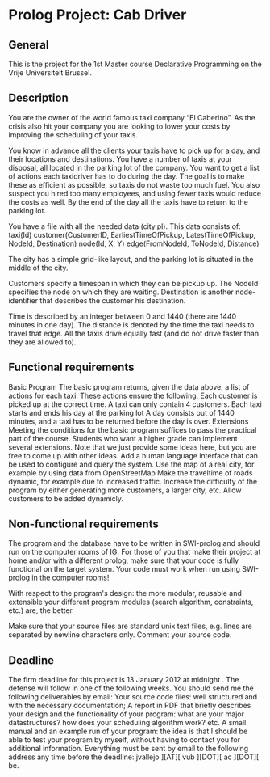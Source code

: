 Prolog Project: Cab Driver
==========================

General
-------
This is the project for the 1st Master course Declarative Programming on the Vrije Universiteit Brussel.

Description
-----------
You are the owner of the world famous taxi company “El Caberino”. As the crisis also hit your company you are looking to lower your costs by improving the scheduling of your taxis. 

You know in advance all the clients your taxis have to pick up for a day, and their locations and destinations. You have a number of taxis at your disposal, all located in the parking lot of the company. You want to get a list of actions each taxidriver has to do during the day. The goal is to make these as efficient as possible, so taxis do not waste too much fuel. You also suspect you hired too many employees, and using fewer taxis would reduce the costs as well. By the end of the day all the taxis have to return to the parking lot. 

You have a file with all the needed data (city.pl). This data consists of: 
 taxi(Id)
 customer(CustomerID, EarliestTimeOfPickup, LatestTimeOfPickup, NodeId, Destination)
 node(Id, X, Y)
 edge(FromNodeId, ToNodeId, Distance)

The city has a simple grid-like layout, and the parking lot is situated in the middle of the city. 

Customers specify a timespan in which they can be pickup up. The NodeId specifies the node on which they are waiting. Destination is another node-identifier that describes the customer his destination. 

Time is described by an integer between 0 and 1440 (there are 1440 minutes in one day). The distance is denoted by the time the taxi needs to travel that edge. All the taxis drive equally fast (and do not drive faster than they are allowed to).

Functional requirements
-----------------------
Basic Program
 The basic program returns, given the data above, a list of actions for each taxi. These actions ensure the following: 
 Each customer is picked up at the correct time.
 A taxi can only contain 4 customers.
 Each taxi starts and ends his day at the parking lot
 A day consists out of 1440 minutes, and a taxi has to be returned before the day is over.
Extensions
 Meeting the conditions for the basic program suffices to pass the practical part of the course. Students who want a higher grade can implement several extensions. Note that we just provide some ideas here, but you are free to come up with other ideas. 
 Add a human language interface that can be used to configure and query the system.
 Use the map of a real city, for example by using data from OpenStreetMap
 Make the traveltime of roads dynamic, for example due to increased traffic.
 Increase the difficulty of the program by either generating more customers, a larger city, etc.
 Allow customers to be added dynamicly.
 
Non-functional requirements
---------------------------
The program and the database have to be written in SWI-prolog and should run on the computer rooms of IG. For those of you that make their project at home and/or with a different prolog, make sure that your code is fully functional on the target system. Your code must work when run using SWI-prolog in the computer rooms! 

With respect to the program's design: the more modular, reusable and extensible your different program modules (search algorithm, constraints, etc.) are, the better. 

Make sure that your source files are standard unix text files, e.g. lines are separated by newline characters only. Comment your source code.

Deadline
--------
The firm deadline for this project is 13 January 2012 at midnight . The defense will follow in one of the following weeks. You should send me the following deliverables by email: 
 Your source code files: well structured and with the necessary documentation;
 A report in PDF that briefly describes your design and the functionality of your program: what are your major datastructures? how does your scheduling algorithm work? etc.
 A small manual and an example run of your program: the idea is that I should be able to test your program by myself, without having to contact you for additional information.
Everything must be sent by email to the following address any time before the deadline: jvallejo ][AT][ vub ][DOT][ ac ][DOT][ be.
